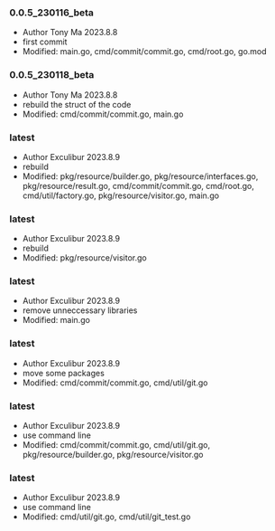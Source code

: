 ### 0.0.5_230116_beta
+ Author Tony Ma 2023.8.8
+ first commit
+ Modified: main.go, cmd/commit/commit.go, cmd/root.go, go.mod


### 0.0.5_230118_beta
+ Author Tony Ma 2023.8.8
+ rebuild the struct of the code
+ Modified: cmd/commit/commit.go, main.go

### latest
+ Author Exculibur 2023.8.9
+ rebuild
+ Modified: pkg/resource/builder.go, pkg/resource/interfaces.go, pkg/resource/result.go, cmd/commit/commit.go, cmd/root.go, cmd/util/factory.go, pkg/resource/visitor.go, main.go

### latest
+ Author Exculibur 2023.8.9
+ rebuild
+ Modified: pkg/resource/visitor.go

### latest
+ Author Exculibur 2023.8.9
+ remove unneccessary libraries
+ Modified: main.go

### latest
+ Author Exculibur 2023.8.9
+ move some packages
+ Modified: cmd/commit/commit.go, cmd/util/git.go

### latest
+ Author Exculibur 2023.8.9
+ use command line
+ Modified: cmd/commit/commit.go, cmd/util/git.go, pkg/resource/builder.go, pkg/resource/visitor.go

### latest
+ Author Exculibur 2023.8.9
+ use command line
+ Modified: cmd/util/git.go, cmd/util/git_test.go
